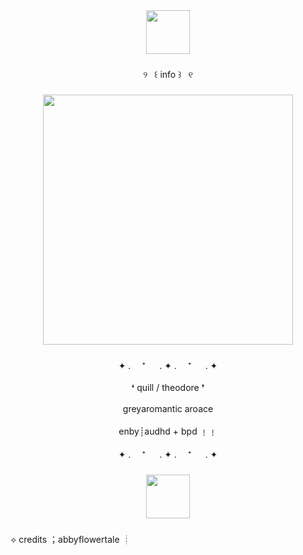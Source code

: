 <div align="center">
  <img height="70" src="https://64.media.tumblr.com/fe1f0bc06d781091ad7f52d04a3c5974/7080f390471733cb-32/s2048x3072/68ced0dcd80b3123209978b054ae81f16d4522c7.pnj"  />
</div>

###

<p align="center">୨  ꒰ info ꒱  ୧</p>

###

<div align="center">
  <img height="400" src="https://64.media.tumblr.com/25626b84ddbc0f21491bb354b2081464/1367cc86447532ae-2f/s1280x1920/a1068ea8e96a9735343eb7161d4e10bc51983ba9.pnj"  />
</div>

###

<p align="center">✦ . 　⁺ 　 . ✦ . 　⁺ 　 . ✦<br><br>❛ quill / theodore ❜<br><br>greyaromantic aroace<br><br>enby┊audhd + bpd ﹗﹗<br><br>✦ . 　⁺ 　 . ✦ . 　⁺ 　 . ✦</p>

###

<div align="center">
  <img height="70" src="https://64.media.tumblr.com/fe1f0bc06d781091ad7f52d04a3c5974/7080f390471733cb-32/s2048x3072/68ced0dcd80b3123209978b054ae81f16d4522c7.pnj"  />
</div>

###

<p align="left">⟡ credits ；abbyflowertale ┊</p>

###
